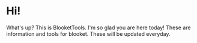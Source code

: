 # Hi!
What's up? This is BlooketTools. I'm so glad you are here today!
These are information and tools for blooket. These will be updated everyday.
